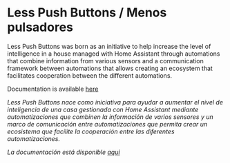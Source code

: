 # Less Push Buttons / Menos pulsadores

Less Push Buttons was born as an initiative to help increase the level of intelligence in a house managed with Home Assistant through automations that combine information from various sensors and a communication framework between automations that allows creating an ecosystem that facilitates cooperation between the different automations.

Documentation is available [here](https://github.com/inigoserrano/homeassistant/wiki/Less-Push-Buttons)

_Less Push Buttons nace como iniciativa para ayudar a aumentar el nivel de inteligencia de una casa gestionada con Home Assistant mediante automatizaciones que combinen la información de varios sensores y un marco de comunicación entre automatizaciones que permita crear un ecosistema que facilite la cooperación entre las diferentes automatizaciones._

_La documentación está disponible [aqui](https://github.com/inigoserrano/homeassistant/wiki/Less-Push-Buttons-en-Español)_
